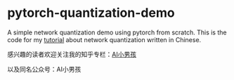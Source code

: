 # pytorch-quantization-demo
A simple network quantization demo using pytorch from scratch. This is the code for my [tutorial](https://jermmy.github.io/2020/06/13/2020-6-13-network-quantization-1/) about network quantization written in Chinese. 

感兴趣的读者欢迎关注我的知乎专栏：[AI小男孩](https://zhuanlan.zhihu.com/c_1258047709686231040)

以及同名公众号：AI小男孩


